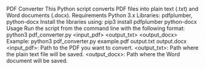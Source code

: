 PDF Converter
This Python script converts PDF files into plain text (.txt) and Word documents (.docx).
Requirements
Python 3.x
Libraries: pdfplumber, python-docx
Install the libraries using:
pip3 install pdfplumber python-docx
Usage
Run the script from the command line with the following format:
python3 pdf_converter.py <input_pdf> <output_txt> <output_docx>
Example:
python3 pdf_converter.py example.pdf output.txt output.docx
<input_pdf>: Path to the PDF you want to convert.
<output_txt>: Path where the plain text file will be saved.
<output_docx>: Path where the Word document will be saved.
